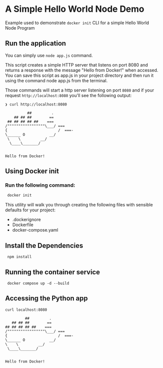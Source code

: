 # A Simple Hello World Node Demo 

Example used to demonstrate ```docker init``` CLI for a simple Hello World Node Program


## Run the application





You can simply use `node app.js` command.


This script creates a simple HTTP server that listens on port 8080 and returns a response with the message "Hello from Docker!" when accessed. You can save this script as app.js in your project directory and then run it using the command node app.js from the terminal.


Those commands will start a http server listening on port `8080` 
and if your request `http://localhost:8080` you'll see the following output: 
```shell
❯ curl http://localhost:8080

          ##         .
    ## ## ##        ==
 ## ## ## ## ##    ===
/"""""""""""""""""\___/ ===
{                       /  ===-
\______ O           __/
 \    \         __/
  \____\_______/


Hello from Docker!

```


## Using Docker init

### Run the following command:

```bash
 docker init
```

This utility will walk you through creating the following files with sensible defaults for your project:
  - .dockerignore
  - Dockerfile
  - docker-compose.yaml


## Install the Dependencies

```
 npm install
```
 
 ## Running the container service
 
 ```
  docker compose up -d --build
 ```
 
 ## Accessing the Python app
 
 ```
 curl localhost:8080

          ##         .
    ## ## ##        ==
 ## ## ## ## ##    ===
/"""""""""""""""""\___/ ===
{                       /  ===-
\______ O           __/
 \    \         __/
  \____\_______/


Hello from Docker!
```


